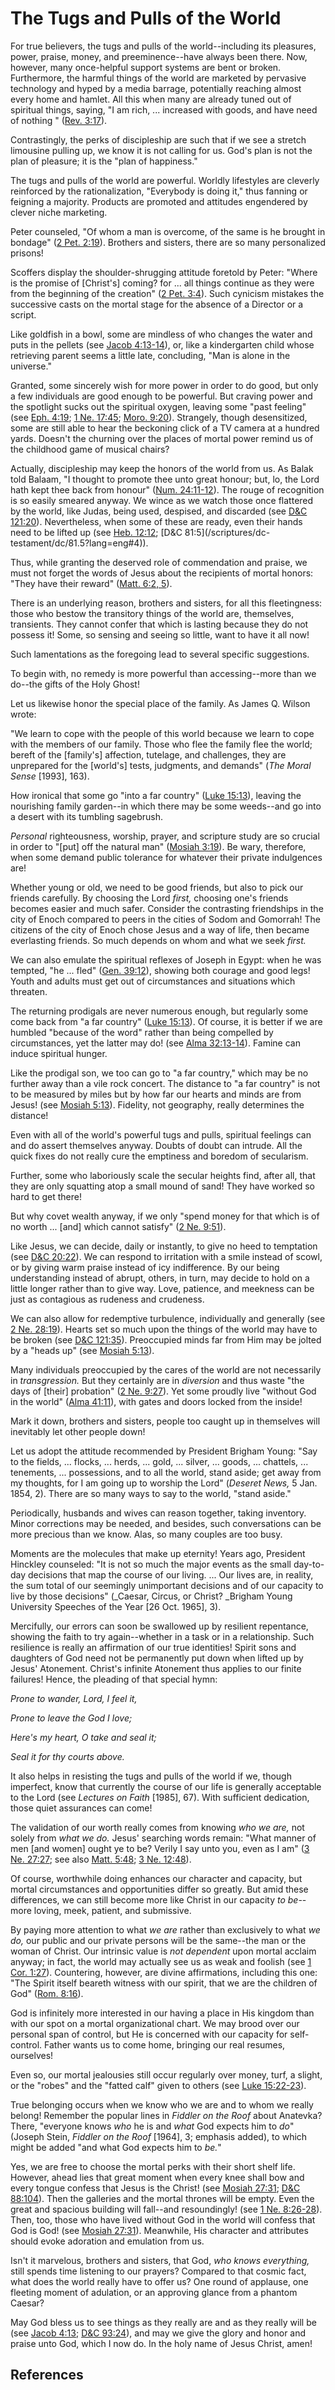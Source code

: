 # The Tugs and Pulls of the World

For true believers, the tugs and pulls of the world--including its pleasures,
power, praise, money, and preeminence--have always been there. Now, however,
many once-helpful support systems are bent or broken. Furthermore, the harmful
things of the world are marketed by pervasive technology and hyped by a media
barrage, potentially reaching almost every home and hamlet. All this when many
are already tuned out of spiritual things, saying, "I am rich, ... increased
with goods, and have need of nothing " ([Rev.
3:17](/scriptures/nt/rev/3.17?lang=eng#16)).

Contrastingly, the perks of discipleship are such that if we see a stretch
limousine pulling up, we know it is not calling for us. God's plan is not the
plan of pleasure; it is the "plan of happiness."

The tugs and pulls of the world are powerful. Worldly lifestyles are cleverly
reinforced by the rationalization, "Everybody is doing it," thus fanning or
feigning a majority. Products are promoted and attitudes engendered by clever
niche marketing.

Peter counseled, "Of whom a man is overcome, of the same is he brought in
bondage" ([2 Pet. 2:19](/scriptures/nt/2-pet/2.19?lang=eng#18)). Brothers and
sisters, there are so many personalized prisons!

Scoffers display the shoulder-shrugging attitude foretold by Peter: "Where is
the promise of [Christ's] coming? for ... all things continue as they were from
the beginning of the creation" ([2 Pet.
3:4](/scriptures/nt/2-pet/3.4?lang=eng#3)). Such cynicism mistakes the
successive casts on the mortal stage for the absence of a Director or a
script.

Like goldfish in a bowl, some are mindless of who changes the water and puts
in the pellets (see [Jacob
4:13-14](/scriptures/bofm/jacob/4.13-14?lang=eng#12)), or, like a kindergarten
child whose retrieving parent seems a little late, concluding, "Man is alone
in the universe."

Granted, some sincerely wish for more power in order to do good, but only a
few individuals are good enough to be powerful. But craving power and the
spotlight sucks out the spiritual oxygen, leaving some "past feeling" (see
[Eph. 4:19](/scriptures/nt/eph/4.19?lang=eng#18); [1 Ne.
17:45](/scriptures/bofm/1-ne/17.45?lang=eng#44); [Moro.
9:20](/scriptures/bofm/moro/9.20?lang=eng#19)). Strangely, though
desensitized, some are still able to hear the beckoning click of a TV camera
at a hundred yards. Doesn't the churning over the places of mortal power
remind us of the childhood game of musical chairs?

Actually, discipleship may keep the honors of the world from us. As Balak told
Balaam, "I thought to promote thee unto great honour; but, lo, the Lord hath
kept thee back from honour" ([Num.
24:11-12](/scriptures/ot/num/24.11-12?lang=eng#10)). The rouge of recognition
is so easily smeared anyway. We wince as we watch those once flattered by the
world, like Judas, being used, despised, and discarded (see [D&amp;C
121:20](/scriptures/dc-testament/dc/121.20?lang=eng#19)). Nevertheless, when
some of these are ready, even their hands need to be lifted up (see [Heb.
12:12](/scriptures/nt/heb/12.12?lang=eng#11); [D&amp;C 81:5](/scriptures/dc-
testament/dc/81.5?lang=eng#4)).

Thus, while granting the deserved role of commendation and praise, we must not
forget the words of Jesus about the recipients of mortal honors: "They have
their reward" ([Matt. 6:2, 5](/scriptures/nt/matt/6.2,5?lang=eng#1)).

There is an underlying reason, brothers and sisters, for all this
fleetingness: those who bestow the transitory things of the world are,
themselves, transients. They cannot confer that which is lasting because they
do not possess it! Some, so sensing and seeing so little, want to have it all
now!

Such lamentations as the foregoing lead to several specific suggestions.

To begin with, no remedy is more powerful than accessing--more than we do--the
gifts of the Holy Ghost!

Let us likewise honor the special place of the family. As James Q. Wilson
wrote:

"We learn to cope with the people of this world because we learn to cope with
the members of our family. Those who flee the family flee the world; bereft of
the [family's] affection, tutelage, and challenges, they are unprepared for
the [world's] tests, judgments, and demands" (_The Moral Sense_ [1993], 163).

How ironical that some go "into a far country" ([Luke
15:13](/scriptures/nt/luke/15.13?lang=eng#12)), leaving the nourishing family
garden--in which there may be some weeds--and go into a desert with its
tumbling sagebrush.

_Personal_ righteousness, worship, prayer, and scripture study are so crucial
in order to "[put] off the natural man" ([Mosiah
3:19](/scriptures/bofm/mosiah/3.19?lang=eng#18)). Be wary, therefore, when
some demand public tolerance for whatever their private indulgences are!

Whether young or old, we need to be good friends, but also to pick our friends
carefully. By choosing the Lord _first,_ choosing one's friends becomes easier
and much safer. Consider the contrasting friendships in the city of Enoch
compared to peers in the cities of Sodom and Gomorrah! The citizens of the
city of Enoch chose Jesus and a way of life, then became everlasting friends.
So much depends on whom and what we seek _first._

We can also emulate the spiritual reflexes of Joseph in Egypt: when he was
tempted, "he ... fled" ([Gen. 39:12](/scriptures/ot/gen/39.12?lang=eng#11)),
showing both courage and good legs! Youth and adults must get out of
circumstances and situations which threaten.

The returning prodigals are never numerous enough, but regularly some come
back from "a far country" ([Luke
15:13](/scriptures/nt/luke/15.13?lang=eng#12)). Of course, it is better if we
are humbled "because of the word" rather than being compelled by
circumstances, yet the latter may do! (see [Alma
32:13-14](/scriptures/bofm/alma/32.13-14?lang=eng#12)). Famine can induce
spiritual hunger.

Like the prodigal son, we too can go to "a far country," which may be no
further away than a vile rock concert. The distance to "a far country" is not
to be measured by miles but by how far our hearts and minds are from Jesus!
(see [Mosiah 5:13](/scriptures/bofm/mosiah/5.13?lang=eng#12)). Fidelity, not
geography, really determines the distance!

Even with all of the world's powerful tugs and pulls, spiritual feelings can
and do assert themselves anyway. Doubts of doubt can intrude. All the quick
fixes do not really cure the emptiness and boredom of secularism.

Further, some who laboriously scale the secular heights find, after all, that
they are only squatting atop a small mound of sand! They have worked so hard
to get there!

But why covet wealth anyway, if we only "spend money for that which is of no
worth ... [and] which cannot satisfy" ([2 Ne.
9:51](/scriptures/bofm/2-ne/9.51?lang=eng#50)).

Like Jesus, we can decide, daily or instantly, to give no heed to temptation
(see [D&amp;C 20:22](/scriptures/dc-testament/dc/20.22?lang=eng#21)). We can
respond to irritation with a smile instead of scowl, or by giving warm praise
instead of icy indifference. By our being understanding instead of abrupt,
others, in turn, may decide to hold on a little longer rather than to give
way. Love, patience, and meekness can be just as contagious as rudeness and
crudeness.

We can also allow for redemptive turbulence, individually and generally (see
[2 Ne. 28:19](/scriptures/bofm/2-ne/28.19?lang=eng#18)). Hearts set so much
upon the things of the world may have to be broken (see [D&amp;C
121:35](/scriptures/dc-testament/dc/121.35?lang=eng#34)). Preoccupied minds
far from Him may be jolted by a "heads up" (see [Mosiah
5:13](/scriptures/bofm/mosiah/5.13?lang=eng#12)).

Many individuals preoccupied by the cares of the world are not necessarily in
_transgression._ But they certainly are in _diversion_ and thus waste "the
days of [their] probation" ([2 Ne.
9:27](/scriptures/bofm/2-ne/9.27?lang=eng#26)). Yet some proudly live "without
God in the world" ([Alma 41:11](/scriptures/bofm/alma/41.11?lang=eng#10)),
with gates and doors locked from the inside!

Mark it down, brothers and sisters, people too caught up in themselves will
inevitably let other people down!

Let us adopt the attitude recommended by President Brigham Young: "Say to the
fields, ... flocks, ... herds, ... gold, ... silver, ... goods, ... chattels, ... tenements,
... possessions, and to all the world, stand aside; get away from my thoughts,
for I am going up to worship the Lord" (_Deseret News,_ 5 Jan. 1854, 2). There
are so many ways to say to the world, "stand aside."

Periodically, husbands and wives can reason together, taking inventory. Minor
corrections may be needed, and besides, such conversations can be more
precious than we know. Alas, so many couples are too busy.

Moments are the molecules that make up eternity! Years ago, President Hinckley
counseled: "It is not so much the major events as the small day-to-day
decisions that map the course of our living. ... Our lives are, in reality, the
sum total of our seemingly unimportant decisions and of our capacity to live
by those decisions" (_Caesar, Circus, or Christ? _Brigham Young University
Speeches of the Year [26 Oct. 1965], 3).

Mercifully, our errors can soon be swallowed up by resilient repentance,
showing the faith to try again--whether in a task or in a relationship. Such
resilience is really an affirmation of our true identities! Spirit sons and
daughters of God need not be permanently put down when lifted up by Jesus'
Atonement. Christ's infinite Atonement thus applies to our finite failures!
Hence, the pleading of that special hymn:

_Prone to wander, Lord, I feel it,_

_Prone to leave the God I love;_

_Here's my heart, O take and seal it;_

_Seal it for thy courts above._

It also helps in resisting the tugs and pulls of the world if we, though
imperfect, know that currently the course of our life is generally acceptable
to the Lord (see _Lectures on Faith_ [1985], 67). With sufficient dedication,
those quiet assurances can come!

The validation of our worth really comes from knowing _who we are,_ not solely
from _what we do._ Jesus' searching words remain: "What manner of men [and
women] ought ye to be? Verily I say unto you, even as I am" ([3 Ne.
27:27](/scriptures/bofm/3-ne/27.27?lang=eng#26); see also [Matt.
5:48](/scriptures/nt/matt/5.48?lang=eng#47); [3 Ne.
12:48](/scriptures/bofm/3-ne/12.48?lang=eng#47)).

Of course, worthwhile doing enhances our character and capacity, but mortal
circumstances and opportunities differ so greatly. But amid these differences,
we can still become more like Christ in our capacity _to be_--more loving,
meek, patient, and submissive.

By paying more attention to what _we are_ rather than exclusively to what _we
do,_ our public and our private persons will be the same--the man or the woman
of Christ. Our intrinsic value is _not dependent_ upon mortal acclaim anyway;
in fact, the world may actually see us as weak and foolish (see [1 Cor.
1:27](/scriptures/nt/1-cor/1.27?lang=eng#26)). Countering, however, are divine
affirmations, including this one: "The Spirit itself beareth witness with our
spirit, that we are the children of God" ([Rom.
8:16](/scriptures/nt/rom/8.16?lang=eng#15)).

God is infinitely more interested in our having a place in His kingdom than
with our spot on a mortal organizational chart. We may brood over our personal
span of control, but He is concerned with our capacity for self-control.
Father wants us to come home, bringing our real resumes, ourselves!

Even so, our mortal jealousies still occur regularly over money, turf, a
slight, or the "robes" and the "fatted calf" given to others (see [Luke
15:22-23](/scriptures/nt/luke/15.22-23?lang=eng#21)).

True belonging occurs when we know who we are and to whom we really belong!
Remember the popular lines in _Fiddler on the Roof_ about Anatevka? There,
"everyone knows _who_ he is and _what_ God expects him to _do_" (Joseph Stein,
_Fiddler on the Roof_ [1964], 3; emphasis added), to which might be added "and
what God expects him to _be._"

Yes, we are free to choose the mortal perks with their short shelf life.
However, ahead lies that great moment when every knee shall bow and every
tongue confess that Jesus is the Christ! (see [Mosiah
27:31](/scriptures/bofm/mosiah/27.31?lang=eng#30); [D&amp;C
88:104](/scriptures/dc-testament/dc/88.104?lang=eng#103)). Then the galleries
and the mortal thrones will be empty. Even the great and spacious building
will fall--and resoundingly! (see [1 Ne.
8:26-28](/scriptures/bofm/1-ne/8.26-28?lang=eng#25)). Then, too, those who
have lived without God in the world will confess that God is God! (see [Mosiah
27:31](/scriptures/bofm/mosiah/27.31?lang=eng#30)). Meanwhile, His character
and attributes should evoke adoration and emulation from us.

Isn't it marvelous, brothers and sisters, that God, _who knows everything,_
still spends time listening to our prayers? Compared to that cosmic fact, what
does the world really have to offer us? One round of applause, one fleeting
moment of adulation, or an approving glance from a phantom Caesar?

May God bless us to see things as they really are and as they really will be
(see [Jacob 4:13](/scriptures/bofm/jacob/4.13?lang=eng#12); [D&amp;C
93:24](/scriptures/dc-testament/dc/93.24?lang=eng#23)), and may we give the
glory and honor and praise unto God, which I now do. In the holy name of Jesus
Christ, amen!

## References

